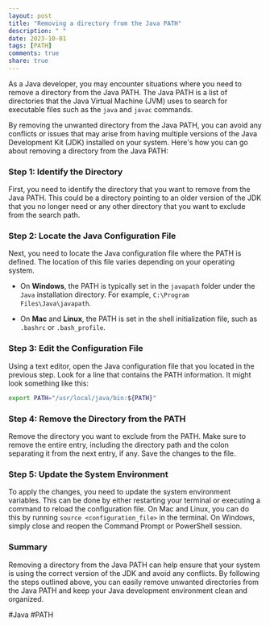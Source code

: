 ```yaml
---
layout: post
title: "Removing a directory from the Java PATH"
description: " "
date: 2023-10-01
tags: [PATH]
comments: true
share: true
---
```


As a Java developer, you may encounter situations where you need to remove a directory from the Java PATH. The Java PATH is a list of directories that the Java Virtual Machine (JVM) uses to search for executable files such as the `java` and `javac` commands. 

By removing the unwanted directory from the Java PATH, you can avoid any conflicts or issues that may arise from having multiple versions of the Java Development Kit (JDK) installed on your system. Here's how you can go about removing a directory from the Java PATH:

### Step 1: Identify the Directory

First, you need to identify the directory that you want to remove from the Java PATH. This could be a directory pointing to an older version of the JDK that you no longer need or any other directory that you want to exclude from the search path.

### Step 2: Locate the Java Configuration File

Next, you need to locate the Java configuration file where the PATH is defined. The location of this file varies depending on your operating system. 

- On **Windows**, the PATH is typically set in the `javapath` folder under the `Java` installation directory. For example, `C:\Program Files\Java\javapath`. 

- On **Mac** and **Linux**, the PATH is set in the shell initialization file, such as `.bashrc` or `.bash_profile`.

### Step 3: Edit the Configuration File

Using a text editor, open the Java configuration file that you located in the previous step. Look for a line that contains the PATH information. It might look something like this:

```bash
export PATH="/usr/local/java/bin:${PATH}"
```

### Step 4: Remove the Directory from the PATH

Remove the directory you want to exclude from the PATH. Make sure to remove the entire entry, including the directory path and the colon separating it from the next entry, if any. Save the changes to the file.

### Step 5: Update the System Environment

To apply the changes, you need to update the system environment variables. This can be done by either restarting your terminal or executing a command to reload the configuration file. On Mac and Linux, you can do this by running `source <configuration_file>` in the terminal. On Windows, simply close and reopen the Command Prompt or PowerShell session.

### Summary

Removing a directory from the Java PATH can help ensure that your system is using the correct version of the JDK and avoid any conflicts. By following the steps outlined above, you can easily remove unwanted directories from the Java PATH and keep your Java development environment clean and organized.

#Java #PATH